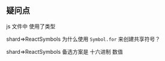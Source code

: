 ## 疑问点

js 文件中 使用了类型

shard=>ReactSymbols 为什么使用 `Symbol.for` 来创建共享符号？

shard=>ReactSymbols 备选方案是 十六进制 数值

